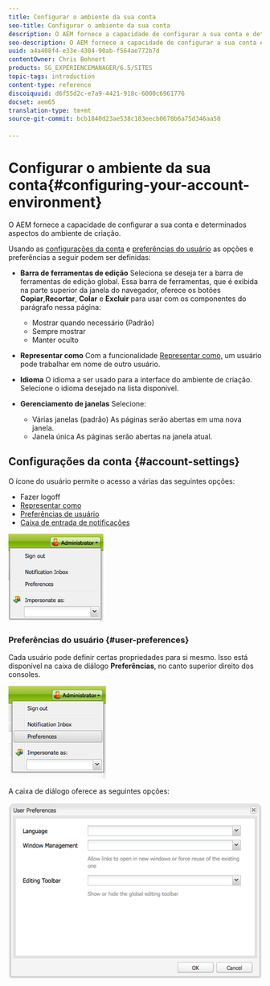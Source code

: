 ```yaml
---
title: Configurar o ambiente da sua conta
seo-title: Configurar o ambiente da sua conta
description: O AEM fornece a capacidade de configurar a sua conta e determinados aspectos do ambiente de criação.
seo-description: O AEM fornece a capacidade de configurar a sua conta e determinados aspectos do ambiente de criação.
uuid: a4a408f4-e33e-4304-90ab-f564ae772b7d
contentOwner: Chris Bohnert
products: SG_EXPERIENCEMANAGER/6.5/SITES
topic-tags: introduction
content-type: reference
discoiquuid: d6f55d2c-e7a9-4421-918c-6000c6961776
docset: aem65
translation-type: tm+mt
source-git-commit: bcb1840d23ae538c183eecb0678b6a75d346aa50

---
```



# Configurar o ambiente da sua conta{#configuring-your-account-environment}

O AEM fornece a capacidade de configurar a sua conta e determinados aspectos do ambiente de criação.

Usando as [configurações da conta](#account-settings) e [preferências do usuário](#user-preferences) as opções e preferências a seguir podem ser definidas:

* **Barra de ferramentas de edição** Seleciona se deseja ter a barra de ferramentas de edição global. Essa barra de ferramentas, que é exibida na parte superior da janela do navegador, oferece os botões **Copiar**,**Recortar**, **Colar** e **Excluir** para usar com os componentes do parágrafo nessa página:

   * Mostrar quando necessário (Padrão)
   * Sempre mostrar
   * Manter oculto

* **Representar como** Com a funcionalidade [Representar como,](/help/sites-administering/security.md#impersonating-another-user) um usuário pode trabalhar em nome de outro usuário.

* **Idioma** O idioma a ser usado para a interface do ambiente de criação. Selecione o idioma desejado na lista disponível.

* **Gerenciamento de janelas** Selecione:

   * Várias janelas (padrão) As páginas serão abertas em uma nova janela.
   * Janela única As páginas serão abertas na janela atual.

## Configurações da conta {#account-settings}

O ícone do usuário permite o acesso a várias das seguintes opções:

* Fazer logoff
* [Representar como](/help/sites-administering/security.md#impersonating-another-user)
* [Preferências de usuário](#user-preferences)
* [Caixa de entrada de notificações](/help/sites-classic-ui-authoring/author-env-inbox.md)

![chlimage_1-122](assets/chlimage_1-122.png)

### Preferências do usuário {#user-preferences}

Cada usuário pode definir certas propriedades para si mesmo. Isso está disponível na caixa de diálogo **Preferências**, no canto superior direito dos consoles.

![screen_shot_2012-02-08at105033am](assets/screen_shot_2012-02-08at105033am.png)

A caixa de diálogo oferece as seguintes opções:

![chlimage_1-123](assets/chlimage_1-123.png)
